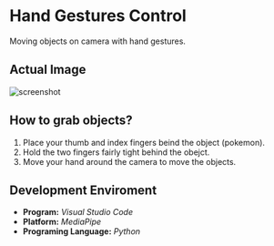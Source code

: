 # Hand Gestures Control
Moving objects on camera with hand gestures.

## Actual Image
![screenshot](https://github.com/talking2wall/Hand_Gestures_Control/blob/main/screenshot.gif)

## How to grab objects?
1. Place your thumb and index fingers beind the object (pokemon).
2. Hold the two fingers fairly tight behind the obejct.
3. Move your hand around the camera to move the objects.

## Development Enviroment
- **Program:** _Visual Studio Code_
- **Platform:** _MediaPipe_
- **Programing Language:** _Python_
